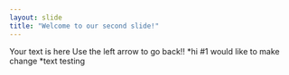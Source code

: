 ```yaml
---
layout: slide
title: "Welcome to our second slide!"
---
```

Your text is here
Use the left arrow to go back!!
*hi
#1 would like to make change
*text testing
